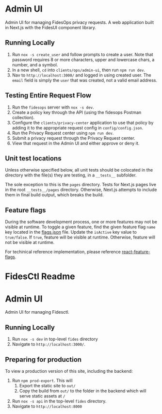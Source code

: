 # Admin UI

Admin UI for managing FidesOps privacy requests. A web application built in Next.js with the FidesUI component library.

## Running Locally

1. Run `nox -s create_user` and follow prompts to create a user. Note that password requires 8 or more characters, upper and lowercase chars, a number, and a symbol.
2. In a new shell, `cd` into `clients/ops/admin-ui`, then run `npm run dev`.
3. Nav to `http://localhost:3000/` and logged in using created user. The `email` field is simply the `user` that was created, not a valid email address.

## Testing Entire Request Flow

1. Run the `fidesops` server with `nox -s dev`.
2. Create a policy key through the API (using the fidesops Postman collection).
3. Configure the `clients/privacy-center` application to use that policy by adding it to the appropriate request config in `config/config.json`.
4. Run the Privacy Request center using `npm run dev`.
5. Submit a privacy request through the Privacy Request center.
6. View that request in the Admin UI and either approve or deny it.

## Unit test locations

Unless otherwise specified below, all unit tests should be colocated in the directory with the file(s) they are testing, in a `__tests__` subfolder.

The sole exception to this is the `pages` directory. Tests for Next.js pages live in the root `__tests__/pages` directory. Otherwise, Next.js attempts to include them in final build output, which breaks the build.

## Feature flags
During the software development process, one or more features may not be visible at runtime. To toggle a given feature, find the given feature flag `name` key located in the [flags.json](/clients/admin-ui/srcgs.json) file. Update the `isActive` key value to `true/false`. If `true`, feature will be visible at runtime. Otherwise, feature will not be visible at runtime.

For techinical reference implementation, please reference [react-feature-flags](https://github.com/romaindso/react-feature-flags).






# FidesCtl Readme
# Admin UI

Admin UI for managing Fidesctl.

## Running Locally

1. Run `nox -s dev` in top-level `fides` directory
1. Navigate to `http://localhost:3000/`.

## Preparing for production

To view a production version of this site, including the backend:

1. Run `npm prod-export`. This will
   1. Export the static site to `out/`
   1. Copy the build from `out/` to the folder in the backend which will serve static assets at `/`
1. Run `nox -s api` in the top-level `fides` directory.
1. Navigate to `http://localhost:8000`
